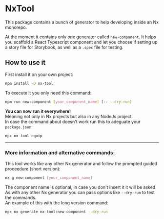 # NxTool

This package contains a bunch of generator to help developing inside an Nx monorepo.

At the moment it contains only one generator called `new-component`. It helps you scaffold a React Typescript component and let you choose if setting up a story file for Storybook, as well as a `.spec` file for testing. 

## How to use it

First install it on your own project:
```sh
npm install -D nx-tool
```
To execute it you only need this command:
```bash
npm run new:component [your_component_name] [-- --dry-run] 
```

**You can now run it everywhere!**  
Meaning not only in Nx projects but also in any NodeJs project.  
In case the command about doesn't work run this to adeguate your `package.json`:
```bash
npx nx-tool equip
```

--- 

### More information and alternative commands: 
This tool works like any other Nx generator and follow the prompted guided proceedure (short version):
```sh
nx g new-component [your_component_name]
```
The component name is optional, in case you don't insert it it will be asked.  
As with any other Nx generator you can pass options like `--dry-run` to test the commands.  
An example of this with the long version command:
```sh
npx nx generate nx-tool:new-component --dry-run
```
